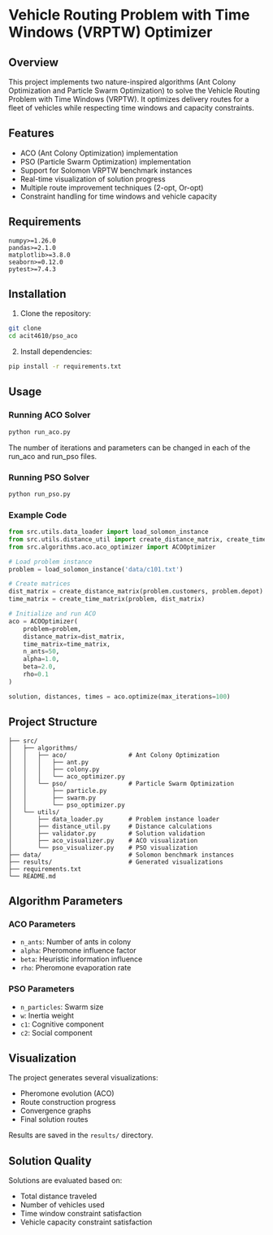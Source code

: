 # Vehicle Routing Problem with Time Windows (VRPTW) Optimizer

## Overview
This project implements two nature-inspired algorithms (Ant Colony Optimization and Particle Swarm Optimization) to solve the Vehicle Routing Problem with Time Windows (VRPTW). It optimizes delivery routes for a fleet of vehicles while respecting time windows and capacity constraints.

## Features
- ACO (Ant Colony Optimization) implementation
- PSO (Particle Swarm Optimization) implementation
- Support for Solomon VRPTW benchmark instances
- Real-time visualization of solution progress
- Multiple route improvement techniques (2-opt, Or-opt)
- Constraint handling for time windows and vehicle capacity

## Requirements
```
numpy>=1.26.0
pandas>=2.1.0
matplotlib>=3.8.0
seaborn>=0.12.0
pytest>=7.4.3
```

## Installation
1. Clone the repository:
```bash
git clone 
cd acit4610/pso_aco
```

2. Install dependencies:
```bash
pip install -r requirements.txt
```

## Usage
### Running ACO Solver
```python
python run_aco.py
```
The number of iterations and parameters can be changed in each of the run_aco and run_pso files. 
### Running PSO Solver
```python
python run_pso.py
```

### Example Code
```python
from src.utils.data_loader import load_solomon_instance
from src.utils.distance_util import create_distance_matrix, create_time_matrix
from src.algorithms.aco.aco_optimizer import ACOOptimizer

# Load problem instance
problem = load_solomon_instance('data/c101.txt')

# Create matrices
dist_matrix = create_distance_matrix(problem.customers, problem.depot)
time_matrix = create_time_matrix(problem, dist_matrix)

# Initialize and run ACO
aco = ACOOptimizer(
    problem=problem,
    distance_matrix=dist_matrix,
    time_matrix=time_matrix,
    n_ants=50,
    alpha=1.0,
    beta=2.0,
    rho=0.1
)

solution, distances, times = aco.optimize(max_iterations=100)
```

## Project Structure
```
├── src/
│   ├── algorithms/
│   │   ├── aco/                 # Ant Colony Optimization
│   │   │   ├── ant.py
│   │   │   ├── colony.py
│   │   │   └── aco_optimizer.py
│   │   └── pso/                 # Particle Swarm Optimization
│   │       ├── particle.py
│   │       ├── swarm.py
│   │       └── pso_optimizer.py
│   └── utils/
│       ├── data_loader.py       # Problem instance loader
│       ├── distance_util.py     # Distance calculations
│       ├── validator.py         # Solution validation
│       ├── aco_visualizer.py    # ACO visualization
│       └── pso_visualizer.py    # PSO visualization
├── data/                        # Solomon benchmark instances
├── results/                     # Generated visualizations
├── requirements.txt
└── README.md
```

## Algorithm Parameters

### ACO Parameters
- `n_ants`: Number of ants in colony
- `alpha`: Pheromone influence factor
- `beta`: Heuristic information influence
- `rho`: Pheromone evaporation rate

### PSO Parameters
- `n_particles`: Swarm size
- `w`: Inertia weight
- `c1`: Cognitive component
- `c2`: Social component

## Visualization
The project generates several visualizations:
- Pheromone evolution (ACO)
- Route construction progress
- Convergence graphs
- Final solution routes

Results are saved in the `results/` directory.

## Solution Quality
Solutions are evaluated based on:
- Total distance traveled
- Number of vehicles used
- Time window constraint satisfaction
- Vehicle capacity constraint satisfaction

